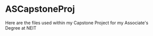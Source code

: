 # ASCapstoneProj
Here are the files used within my Capstone Project for my Associate's Degree at NEIT
